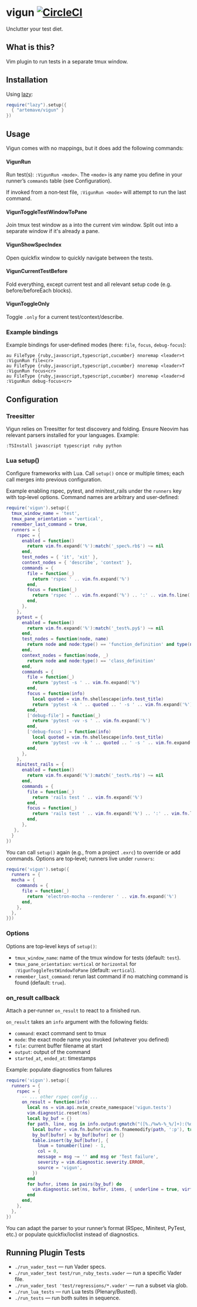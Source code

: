 # vigun [![CircleCI](https://circleci.com/gh/artemave/vigun.svg?style=svg)](https://circleci.com/gh/artemave/vigun)
Unclutter your test diet.

## What is this?

Vim plugin to run tests in a separate tmux window.

## Installation

Using [lazy](https://lazy.folke.io/):

```lua
require("lazy").setup({
  { "artemave/vigun" }
})
```

## Usage

Vigun comes with no mappings, but it does add the following commands:

#### VigunRun

Run test(s): `:VigunRun <mode>`. The `<mode>` is any name you define in your runner’s `commands` table (see Configuration).

If invoked from a non‑test file, `:VigunRun <mode>` will attempt to run the last command.

#### VigunToggleTestWindowToPane

Join tmux test window as a into the current vim window. Split out into a separate window if it's already a pane.

#### VigunShowSpecIndex

Open quickfix window to quickly navigate between the tests.

#### VigunCurrentTestBefore

Fold everything, except current test and all relevant setup code (e.g. before/beforeEach blocks).

#### VigunToggleOnly

Toggle `.only` for a current test/context/describe.

### Example bindings

Example bindings for user‑defined modes (here: `file`, `focus`, `debug-focus`):

```vim script
au FileType {ruby,javascript,typescript,cucumber} nnoremap <leader>t :VigunRun file<cr>
au FileType {ruby,javascript,typescript,cucumber} nnoremap <leader>T :VigunRun focus<cr>
au FileType {ruby,javascript,typescript,cucumber} nnoremap <leader>d :VigunRun debug-focus<cr>
```

## Configuration

### Treesitter

Vigun relies on Treesitter for test discovery and folding. Ensure Neovim has relevant parsers installed for your languages. Example:

```
:TSInstall javascript typescript ruby python
```

### Lua setup()

Configure frameworks with Lua. Call `setup()` once or multiple times; each call merges into previous configuration.

Example enabling rspec, pytest, and minitest_rails under the `runners` key with top‑level options. Command names are arbitrary and user‑defined:

```lua
require('vigun').setup({
  tmux_window_name = 'test',
  tmux_pane_orientation = 'vertical',
  remember_last_command = true,
  runners = {
    rspec = {
      enabled = function()
        return vim.fn.expand('%'):match('_spec%.rb$') ~= nil
      end,
      test_nodes = { 'it', 'xit' },
      context_nodes = { 'describe', 'context' },
      commands = {
        file = function(_)
          return 'rspec ' .. vim.fn.expand('%')
        end,
        focus = function(_)
          return 'rspec ' .. vim.fn.expand('%') .. ':' .. vim.fn.line('.')
        end,
      },
    },
    pytest = {
      enabled = function()
        return vim.fn.expand('%'):match('_test%.py$') ~= nil
      end,
      test_nodes = function(node, name)
        return node and node:type() == 'function_definition' and type(name) == 'string' and name:match('^test_') ~= nil
      end,
      context_nodes = function(node, _)
        return node and node:type() == 'class_definition'
      end,
      commands = {
        file = function(_)
          return 'pytest -s ' .. vim.fn.expand('%')
        end,
        focus = function(info)
          local quoted = vim.fn.shellescape(info.test_title)
          return 'pytest -k ' .. quoted .. ' -s ' .. vim.fn.expand('%')
        end,
        ['debug-file'] = function(_)
          return 'pytest -vv -s ' .. vim.fn.expand('%')
        end,
        ['debug-focus'] = function(info)
          local quoted = vim.fn.shellescape(info.test_title)
          return 'pytest -vv -k ' .. quoted .. ' -s ' .. vim.fn.expand('%')
        end,
      },
    },
    minitest_rails = {
      enabled = function()
        return vim.fn.expand('%'):match('_test%.rb$') ~= nil
      end,
      commands = {
        file = function(_)
          return 'rails test ' .. vim.fn.expand('%')
        end,
        focus = function(_)
          return 'rails test ' .. vim.fn.expand('%') .. ':' .. vim.fn.line('.')
        end,
      },
   },
  }
})
```

You can call `setup()` again (e.g., from a project `.exrc`) to override or add commands. Options are top‑level; runners live under `runners`:

```lua
require('vigun').setup({
  runners = {
  mocha = {
    commands = {
      file = function(_)
        return 'electron-mocha --renderer ' .. vim.fn.expand('%')
      end,
    },
  },
}})
```

### Options

Options are top‑level keys of `setup()`:

- `tmux_window_name`: name of the tmux window for tests (default: `test`).
- `tmux_pane_orientation`: `vertical` or `horizontal` for `:VigunToggleTestWindowToPane` (default: `vertical`).
- `remember_last_command`: rerun last command if no matching command is found (default: `true`).

### on_result callback

Attach a per‑runner `on_result` to react to a finished run.

`on_result` takes an `info` argument with the following fields:
  - `command`: exact command sent to tmux
  - `mode`: the exact mode name you invoked (whatever you defined)
  - `file`: current buffer filename at start
  - `output`: output of the command
  - `started_at`, `ended_at`: timestamps

Example: populate diagnostics from failures

```lua
require('vigun').setup({
  runners = {
    rspec = {
      -- ... other rspec config ...
      on_result = function(info)
        local ns = vim.api.nvim_create_namespace('vigun.tests')
        vim.diagnostic.reset(ns)
        local by_buf = {}
        for path, line, msg in info.output:gmatch("([%./%w%-%_%/]+):(%d+):%s*(.-)\n") do
          local bufnr = vim.fn.bufnr(vim.fn.fnamemodify(path, ':p'), true)
          by_buf[bufnr] = by_buf[bufnr] or {}
          table.insert(by_buf[bufnr], {
            lnum = tonumber(line) - 1,
            col = 0,
            message = msg ~= '' and msg or 'Test failure',
            severity = vim.diagnostic.severity.ERROR,
            source = 'vigun',
          })
        end
        for bufnr, items in pairs(by_buf) do
          vim.diagnostic.set(ns, bufnr, items, { underline = true, virtual_text = true })
        end
      end,
    },
  },
})
```

You can adapt the parser to your runner’s format (RSpec, Minitest, PyTest, etc.) or populate quickfix/loclist instead of diagnostics.

## Running Plugin Tests

- `./run_vader_test` — run Vader specs.
- `./run_vader_test test/run_ruby_tests.vader` — run a specific Vader file.
- `./run_vader_test 'test/regressions/*.vader'` — run a subset via glob.
- `./run_lua_tests` — run Lua tests (Plenary/Busted).
- `./run_tests` — run both suites in sequence.
